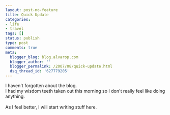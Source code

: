 ```yaml
---
layout: post-no-feature
title: Quick Update
categories:
- life
- travel
tags: []
status: publish
type: post
comments: true
meta:
  blogger_blog: blog.alvarop.com
  blogger_author: ''
  blogger_permalink: /2007/08/quick-update.html
  dsq_thread_id: '627779205'
---
```

I haven't forgotten about the blog.<br />I had my wisdom teeth taken out this morning so I don't really feel like doing anything.<br /><br />As I feel better, I will start writing stuff here.
